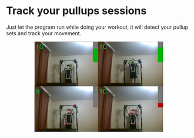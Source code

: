 # Track your pullups sessions

Just let the program run while doing your workout, it will detect your pullup sets and track your movement.

<p align="center">
  <img src="ReadmePic.png" width="350" title="">
</p>
